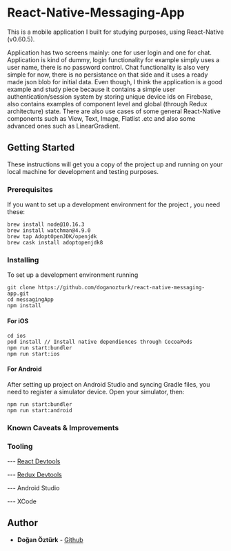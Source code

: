 # React-Native-Messaging-App

This is a mobile application I built for studying purposes, using React-Native (v0.60.5). 

Application has two screens mainly: one for user login and one for chat. Application is kind of dummy, login functionality for example simply uses a user name, there is no password control. Chat functionality is also very simple for now, there is no persistance on that side and it uses a ready made json blob for initial data. Even though, I think the application is a good example and study piece because it contains a simple user authentication/session system by storing unique device ids on Firebase, also contains examples of component level and global (through Redux architecture) state. There are also use cases of some general React-Native components such as View, Text, Image, Flatlist .etc and also some advanced ones such as LinearGradient.

## Getting Started

These instructions will get you a copy of the project up and running on your local machine for development and testing purposes.

### Prerequisites

If you want to set up a development environment for the project , you need these:

```
brew install node@10.16.3
brew install watchman@4.9.0
brew tap AdoptOpenJDK/openjdk
brew cask install adoptopenjdk8
```

### Installing

To set up a development environment running

```
git clone https://github.com/doganozturk/react-native-messaging-app.git
cd messagingApp    
npm install
```

#### For iOS 

```
cd ios    
pod install // Install native dependiences through CocoaPods
npm run start:bundler
npm run start:ios
```

#### For Android

After setting up project on Android Studio and syncing Gradle files, you need to register a simulator device. Open your simulator, then:

```
npm run start:bundler
npm run start:android
```

### Known Caveats & Improvements

### Tooling

--- [React Devtools](https://chrome.google.com/webstore/detail/react-developer-tools/fmkadmapgofadopljbjfkapdkoienihi)
    
--- [Redux Devtools](https://chrome.google.com/webstore/detail/redux-devtools/lmhkpmbekcpmknklioeibfkpmmfibljd)
    
--- Android Studio

--- XCode

## Author

* **Doğan Öztürk** - [Github](https://github.com/doganozturk)
    